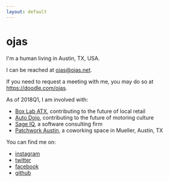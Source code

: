 ```yaml
---
layout: default
---
```


<h1>ojas</h1>
<p>I'm a human living in Austin, TX, USA.</p>
<p>I can be reached at <a href="mailto:ojas@ojas.net">ojas@ojas.net</a>.</p>
<p>If you need to request a meeting with me, you may do so at <a href="https://doodle.com/ojas">https://doodle.com/ojas</a>.</p>
<p>As of 2018Q1, I am involved with:</p>
<ul>
	<li><a href="http://boxlabatx.com/">Box Lab ATX</a>, contributing to the future of local retail</li>
	<li><a href="http://auto-dojo.com">Auto Dojo</a>, contributing to the future of motoring culture</li>
	<li><a href="http://sage-iq.com">Sage IQ</a>, a software consulting firm</li>
	<li><a href="http://www.patchworkaustin.com">Patchwork Austin</a>, a coworking space in Mueller, Austin, TX</li>
</ul>
<p>You can find me on:</p>
<ul class="judd">
	<li><a href="http://instagr.am/oj404" rel="me">instagram</a></li>
	<li><a href="https://twitter.com/ojas" rel="me">twitter</a></li>
	<li><a href="https://fb.me/ojas.net" rel="me">facebook</a></li>
	<li><a href="http://github.com/ojas">github</a></li>
</ul>
